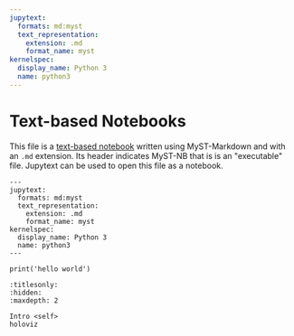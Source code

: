 ```yaml
---
jupytext:
  formats: md:myst
  text_representation:
    extension: .md
    format_name: myst
kernelspec:
  display_name: Python 3
  name: python3
---
```


# Text-based Notebooks

This file is a [text-based notebook](https://myst-nb.readthedocs.io/en/latest/authoring/text-notebooks.html) written using MyST-Markdown and with an `.md` extension. Its header indicates MyST-NB that is is an "executable" file. Jupytext can be used to open this file as a notebook.

```
---
jupytext:
  formats: md:myst
  text_representation:
    extension: .md
    format_name: myst
kernelspec:
  display_name: Python 3
  name: python3
---
```

```{code-cell} ipython3
print('hello world')
```

```{toctree}
:titlesonly:
:hidden:
:maxdepth: 2

Intro <self>
holoviz
```

